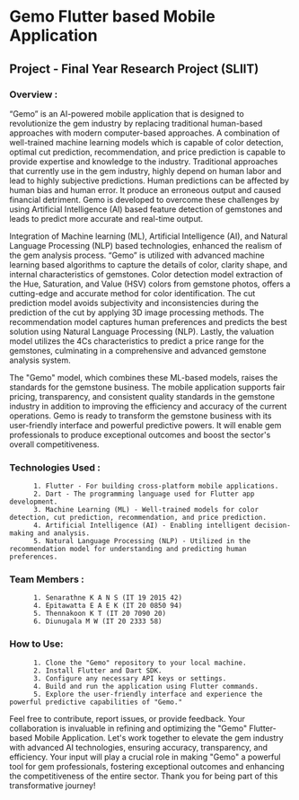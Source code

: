 # Gemo Flutter based Mobile Application
## Project - Final Year Research Project (SLIIT)
### Overview :
<p> “Gemo” is an AI-powered mobile application that is designed to revolutionize the gem industry by replacing traditional human-based approaches with modern computer-based approaches. A combination of well-trained machine learning models which is capable of color detection, optimal cut prediction, recommendation, and price prediction is capable to provide expertise and knowledge to the industry. Traditional approaches that currently use in the gem industry, highly depend on human labor and lead to highly subjective predictions. Human predictions can be affected by human bias and human error. It produce an erroneous output and caused financial detriment. Gemo is developed to overcome these challenges by using Artificial Intelligence (AI) based feature detection of gemstones and leads to predict more accurate and real-time output. </p>
<p> Integration of Machine learning (ML), Artificial Intelligence (AI), and Natural Language Processing (NLP) based technologies, enhanced the realism of the gem analysis process. “Gemo” is utilized with advanced machine learning based algorithms to capture the details of color, clarity shape, and internal characteristics of gemstones. Color detection model extraction of the Hue, Saturation, and Value (HSV) colors from gemstone photos, offers a cutting-edge and accurate method for color identification. The cut prediction model avoids subjectivity and inconsistencies during the prediction of the cut by applying 3D image processing methods. The recommendation model captures human preferences and predicts the best solution using Natural Language Processing (NLP). Lastly, the valuation model utilizes the 4Cs characteristics to predict a price range for the gemstones, culminating in a comprehensive and advanced gemstone analysis system. </p>
<p> The "Gemo" model, which combines these ML-based models, raises the standards for the gemstone business. The mobile application supports fair pricing, transparency, and consistent quality standards in the gemstone industry in addition to improving the efficiency and accuracy of the current operations. Gemo is ready to transform the gemstone business with its user-friendly interface and powerful predictive powers. It will enable gem professionals to produce exceptional outcomes and boost the sector's overall competitiveness. </p>

### Technologies Used :
          1. Flutter - For building cross-platform mobile applications.
          2. Dart - The programming language used for Flutter app development.
          3. Machine Learning (ML) - Well-trained models for color detection, cut prediction, recommendation, and price prediction.
          4. Artificial Intelligence (AI) - Enabling intelligent decision-making and analysis.
          5. Natural Language Processing (NLP) - Utilized in the recommendation model for understanding and predicting human preferences.
          
### Team Members :
          1. Senarathne K A N S (IT 19 2015 42)
          4. Epitawatta E A E K (IT 20 0850 94)
          5. Thennakoon K T (IT 20 7090 20)
          6. Diunugala M W (IT 20 2333 58)

### How to Use:
          1. Clone the "Gemo" repository to your local machine.
          2. Install Flutter and Dart SDK.
          3. Configure any necessary API keys or settings.
          4. Build and run the application using Flutter commands.
          5. Explore the user-friendly interface and experience the powerful predictive capabilities of "Gemo."

<p>Feel free to contribute, report issues, or provide feedback. Your collaboration is invaluable in refining and optimizing the "Gemo" Flutter-based Mobile Application. Let's work together to elevate the gem industry with advanced AI technologies, ensuring accuracy, transparency, and efficiency. Your input will play a crucial role in making "Gemo" a powerful tool for gem professionals, fostering exceptional outcomes and enhancing the competitiveness of the entire sector. Thank you for being part of this transformative journey!</p>
